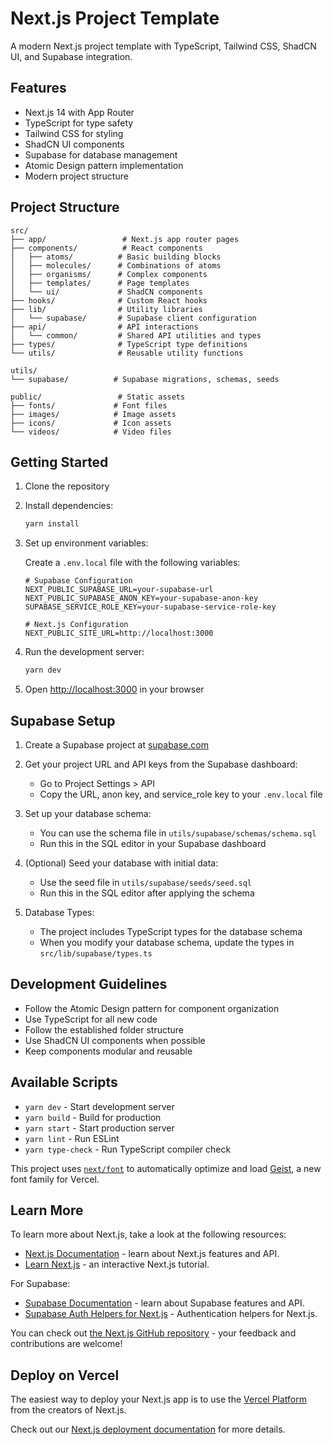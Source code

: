 # Next.js Project Template

A modern Next.js project template with TypeScript, Tailwind CSS, ShadCN UI, and Supabase integration.

## Features

- Next.js 14 with App Router
- TypeScript for type safety
- Tailwind CSS for styling
- ShadCN UI components
- Supabase for database management
- Atomic Design pattern implementation
- Modern project structure

## Project Structure

```
src/
├── app/                 # Next.js app router pages
├── components/          # React components
│   ├── atoms/          # Basic building blocks
│   ├── molecules/      # Combinations of atoms
│   ├── organisms/      # Complex components
│   ├── templates/      # Page templates
│   └── ui/             # ShadCN components
├── hooks/              # Custom React hooks
├── lib/                # Utility libraries
│   └── supabase/       # Supabase client configuration
├── api/                # API interactions
│   └── common/         # Shared API utilities and types
├── types/              # TypeScript type definitions
└── utils/              # Reusable utility functions

utils/
└── supabase/          # Supabase migrations, schemas, seeds

public/                 # Static assets
├── fonts/             # Font files
├── images/            # Image assets
├── icons/             # Icon assets
└── videos/            # Video files
```

## Getting Started

1. Clone the repository
2. Install dependencies:
   ```bash
   yarn install
   ```
3. Set up environment variables:

   Create a `.env.local` file with the following variables:

   ```
   # Supabase Configuration
   NEXT_PUBLIC_SUPABASE_URL=your-supabase-url
   NEXT_PUBLIC_SUPABASE_ANON_KEY=your-supabase-anon-key
   SUPABASE_SERVICE_ROLE_KEY=your-supabase-service-role-key

   # Next.js Configuration
   NEXT_PUBLIC_SITE_URL=http://localhost:3000
   ```

4. Run the development server:

   ```bash
   yarn dev
   ```

5. Open [http://localhost:3000](http://localhost:3000) in your browser

## Supabase Setup

1. Create a Supabase project at [supabase.com](https://supabase.com)

2. Get your project URL and API keys from the Supabase dashboard:

   - Go to Project Settings > API
   - Copy the URL, anon key, and service_role key to your `.env.local` file

3. Set up your database schema:

   - You can use the schema file in `utils/supabase/schemas/schema.sql`
   - Run this in the SQL editor in your Supabase dashboard

4. (Optional) Seed your database with initial data:

   - Use the seed file in `utils/supabase/seeds/seed.sql`
   - Run this in the SQL editor after applying the schema

5. Database Types:
   - The project includes TypeScript types for the database schema
   - When you modify your database schema, update the types in `src/lib/supabase/types.ts`

## Development Guidelines

- Follow the Atomic Design pattern for component organization
- Use TypeScript for all new code
- Follow the established folder structure
- Use ShadCN UI components when possible
- Keep components modular and reusable

## Available Scripts

- `yarn dev` - Start development server
- `yarn build` - Build for production
- `yarn start` - Start production server
- `yarn lint` - Run ESLint
- `yarn type-check` - Run TypeScript compiler check

This project uses [`next/font`](https://nextjs.org/docs/app/building-your-application/optimizing/fonts) to automatically optimize and load [Geist](https://vercel.com/font), a new font family for Vercel.

## Learn More

To learn more about Next.js, take a look at the following resources:

- [Next.js Documentation](https://nextjs.org/docs) - learn about Next.js features and API.
- [Learn Next.js](https://nextjs.org/learn) - an interactive Next.js tutorial.

For Supabase:

- [Supabase Documentation](https://supabase.com/docs) - learn about Supabase features and API.
- [Supabase Auth Helpers for Next.js](https://supabase.com/docs/guides/auth/auth-helpers/nextjs) - Authentication helpers for Next.js.

You can check out [the Next.js GitHub repository](https://github.com/vercel/next.js) - your feedback and contributions are welcome!

## Deploy on Vercel

The easiest way to deploy your Next.js app is to use the [Vercel Platform](https://vercel.com/new?utm_medium=default-template&filter=next.js&utm_source=create-next-app&utm_campaign=create-next-app-readme) from the creators of Next.js.

Check out our [Next.js deployment documentation](https://nextjs.org/docs/app/building-your-application/deploying) for more details.
